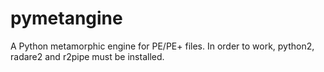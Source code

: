 # pymetangine
A Python metamorphic engine for PE/PE+ files.
In order to work, python2, radare2 and r2pipe must be installed.
